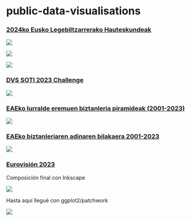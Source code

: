 # public-data-visualisations


### [2024ko Eusko Legebiltzarrerako Hauteskundeak](https://github.com/mikelmadina/public-data-visualisations/tree/main/2024-04-22-EAE_Hauteskundeak)

![](2024-04-22-EAE_Hauteskundeak/mapa.png)

![](2024-04-22-EAE_Hauteskundeak/mapa_alderdika.png)

![](2024-04-22-EAE_Hauteskundeak/espektroa.png)

### [DVS SOTI 2023 Challenge](https://github.com/mikelmadina/public-data-visualisations/tree/main/2024-03-DVS-survey)

![](2024-03-DVS-survey/composicion.png)

### [EAEko lurralde eremuen biztanleria piramideak (2001-2023)](https://github.com/mikelmadina/public-data-visualisations/tree/main/2024-01_Piramideak)

![](2024-01_Piramideak/udalak/png/Gipuzkoa_Donostialdea_01_Donostia_A4.png)

### [EAEko biztanleriaren adinaren bilakaera 2001-2023](https://github.com/mikelmadina/public-data-visualisations/tree/main/2023-11_Populazioa)

![](2023-11_Populazioa/pir_eae.png)

### [Eurovisión 2023](https://github.com/mikelmadina/public-data-visualisations/tree/main/2023-05_Eurovision)

Composición final con Inkscape

![](2023-05_Eurovision/eurovision_2023.png)

Hasta aquí llegué con ggplot2/patchwork

![](2023-05_Eurovision/baseA2.png)

